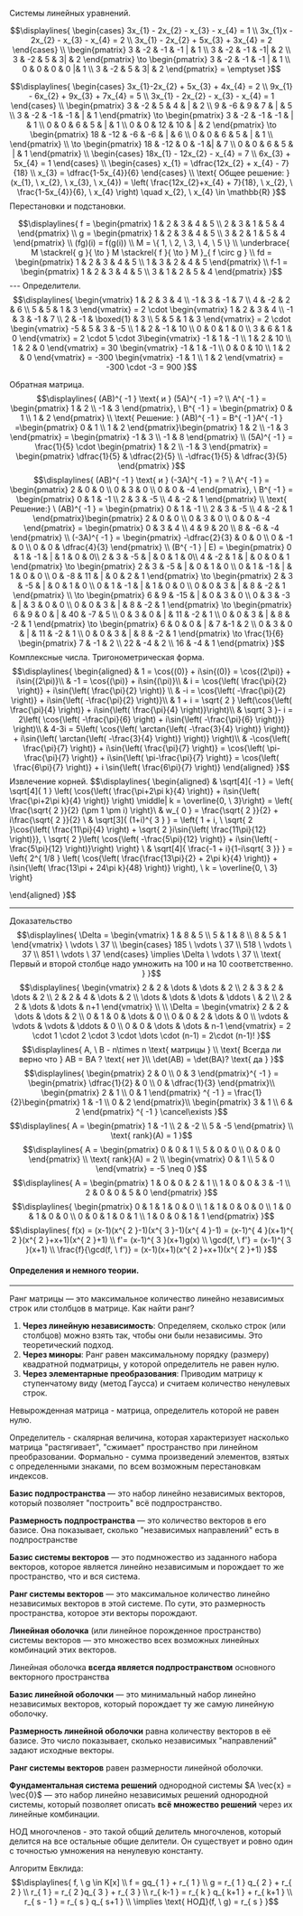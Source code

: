 Системы линейных уравнений.

$$\displaylines{
\begin{cases}
 3x_{1} - 2x_{2} - x_{3} - x_{4} = 1  \\
3x_{1}x - 2x_{2} - x_{3} - x_{4} = 2  \\
3x_{1} - 2x_{2} + 5x_{3} + 3x_{4} = 2
\end{cases} \\
\begin{pmatrix}
3  &  -2  & -1  & -1 |  & 1  \\
3 & -2 & -1 & -1| & 2 \\
3 & -2 & 5 & 3|  & 2
\end{pmatrix} \to  \begin{pmatrix}
3  &  -2  & -1  & -1 |  & 1   \\
0 & 0 & 0 & 0 |& 1 \\
3 & -2 & 5 & 3| & 2
\end{pmatrix} = \emptyset
}$$

$$\displaylines{
\begin{cases}
3x_{1}-2x_{2} + 5x_{3} + 4x_{4} = 2  \\
9x_{1} - 6x_{2} + 9x_{3} + 7x_{4} = 5 \\
3x_{1} - 2x_{2} - x_{3} - x_{4} = 1
\end{cases} \\
\begin{pmatrix}
3 & -2 & 5 & 4 & | & 2 \\
9 & -6 & 9 & 7 & |  & 5 \\
3 & -2 & -1 & -1 & | & 1
\end{pmatrix} \to \begin{pmatrix}
3 & -2 & -1 & -1 & | & 1 \\
0 & 0 & 6 & 5 & | & 1 \\
0 & 0 & 12 & 10 & | & 2 
\end{pmatrix} \to \begin{pmatrix}
18 & -12 & -6 & -6 & | & 6  \\
0 & 0 & 6 & 5 & | & 1 \\
\end{pmatrix} \\
\to  \begin{pmatrix}
18 & -12 & 0 & -1 &| &  7 \\
0 & 0 & 6 & 5 & | & 1
\end{pmatrix} \\
\begin{cases}
18x_{1} - 12x_{2} - x_{4} = 7  \\
6x_{3} + 5x_{4} = 1
\end{cases} \\
\begin{cases}
 x_{1} = \dfrac{12x_{2} + x_{4} - 7}{18} \\
x_{3} = \dfrac{1-5x_{4}}{6} 
\end{cases} \\
\text{ Общее решение: } (x_{1}, \ x_{2}, \ x_{3}, \ x_{4}) = \left( \frac{12x_{2}+x_{4} + 7}{18}, \ x_{2}, \ \frac{1-5x_{4}}{6}, \ x_{4} \right) \quad x_{2}, \ x_{4} \in \mathbb{R}
}$$
Перестановки и подстановки.

$$\displaylines{
f = \begin{pmatrix}
1 & 2 & 3 & 4 & 5 \\
2 & 3 & 1 & 5 & 4
\end{pmatrix} \\
g = \begin{pmatrix}
1 & 2 & 3 & 4 & 5 \\
3 & 2 & 1 & 5 & 4 
\end{pmatrix} \\
(fg)(i) = f(g(i)) \\
M = \{ 1, \ 2, \ 3, \ 4, \ 5 \} \\
\underbrace{ M \stackrel{ g }{ \to  } M \stackrel{ f }{ \to } M }_{ f \circ g }  \\
fd = \begin{pmatrix}
1 & 2 & 3 & 4 & 5 \\
1 & 3 & 2 & 4 & 5
\end{pmatrix} \\
f-1 = \begin{pmatrix}
1 & 2 & 3 & 4 & 5 \\
3 & 1 & 2 & 5 & 4
\end{pmatrix}
}$$---
Определители.
$$\displaylines{
\begin{vmatrix}
1 & 2 & 3 & 4 \\
-1 & 3 & -1 & 7  \\
4 & -2 & 2 & 6 \\
5 & 5 & 1 & 3
\end{vmatrix} =
2 \cdot \begin{vmatrix}
 1 & 2 & 3 & 4 \\
-1 & 3 & -1 & 7  \\
2 & -1 & \boxed{1} & 3 \\
5 & 5 & 1 & 3
\end{vmatrix} = 2 \cdot \begin{vmatrix}
-5 & 5 & 3 & -5 \\
1 & 2 & -1 & 10 \\
0 & 0 & 1 & 0 \\
3 & 6 & 1 & 0
\end{vmatrix} = 2 \cdot  5 \cdot 3\begin{vmatrix}
-1 & 1 & -1 \\
1 & 2 & 10 \\
1 & 2 & 0
\end{vmatrix} = 30 \begin{vmatrix}
-1 & 1 & -1 \\
0 & 0 & 10 \\
1 & 2 & 0
\end{vmatrix} = -300 \begin{vmatrix}
-1 & 1 \\
1 & 2
\end{vmatrix} = -300 \cdot -3 = 900
}$$

Обратная матрица.
$$\displaylines{
(AB)^{ -1 } \text{ и } (5A)^{ -1 } =? \\
A^{ -1 } = \begin{pmatrix}
1 & 2 \\
-1 & 3
\end{pmatrix}, \   B^{ -1 } = \begin{pmatrix}
0 & 1 \\
1 & 2
\end{pmatrix} \\
\text{ Решение: } (AB)^{ -1 } = B^{ -1 }A^{ -1 } =\begin{pmatrix}
0 & 1 \\
1 & 2
\end{pmatrix}\begin{pmatrix}
1 & 2 \\
-1 & 3
\end{pmatrix} = \begin{pmatrix}
-1 & 3 \\
-1 & 8
\end{pmatrix} \\
(5A)^{ -1 } = \frac{1}{5} \cdot \begin{pmatrix}
1 & 2 \\
-1 & 3
\end{pmatrix} = \begin{pmatrix}
\dfrac{1}{5} & \dfrac{2}{5} \\
-\dfrac{1}{5} & \dfrac{3}{5}
\end{pmatrix}
}$$
$$\displaylines{
(AB)^{ -1 } \text{ и } (-3A)^{ -1 } = ? \\
A^{ -1 } = \begin{pmatrix}
2  & 0 & 0 \\
0 & 3 & 0 \\
0 & 0 & -4
\end{pmatrix}, \   B^{ -1 } = \begin{pmatrix}
0 & 1 & -1 \\
2 & 3 & -5 \\
4 & -2 & 1
\end{pmatrix} \\
\text{ Решение:} \ (AB)^{ -1 } = \begin{pmatrix}
0 & 1 & -1  \\
2 & 3 & -5 \\
4 & -2 & 1
\end{pmatrix}\begin{pmatrix}
2 & 0 & 0 \\
0 & 3 & 0 \\
0 & 0 & -4
\end{pmatrix} = \begin{pmatrix}
0 & 3 & 4 \\
4 & 9 & 20 \\
8 & -6 & -4
\end{pmatrix} \\
(-3A)^{ -1 } = \begin{pmatrix}
-\dfrac{2}{3} & 0 & 0 \\
0 & -1 & 0  \\
0 & 0 & \dfrac{4}{3}
\end{pmatrix} \\
(B^{ -1 } | E) = \begin{pmatrix}
0 & 1 & -1  & |  & 1 & 0 & 0\\
2 & 3 & -5  & |  & 0 & 1 & 0\\
4 & -2 & 1 & | & 0 & 0 & 1 
\end{pmatrix} \to \begin{pmatrix}
2 & 3 & -5 & | & 0 & 1 & 0 \\
0 & 1 & -1 & | & 1 & 0 & 0 \\
0 & -8 & 11 & | & 0 & 2 & 1
\end{pmatrix} \to  \begin{pmatrix}
2 & 3 & -5 & | & 0 & 1 & 0 \\
0 & 1 & -1 & | & 1 & 0 & 0 \\
0 & 0 & 3 & | & 8 & -2 & 1
\end{pmatrix} \\
\to \begin{pmatrix}
6 & 9 & -15 & | & 0 & 3 & 0 \\
0 & 3 & -3 & | & 3 & 0 & 0 \\
0 & 0 & 3 & | & 8 & -2 & 1
\end{pmatrix} \to \begin{pmatrix}
6 & 9 & 0 & | & 40 & -7 & 5 \\
0 & 3 & 0 & | & 11 & -2 & 1 \\
0 & 0 & 3 & | & 8 & -2 & 1
\end{pmatrix} \to  \begin{pmatrix}
6 & 0 & 0 & | & 7 &-1 & 2 \\
0 & 3 & 0 & | & 11 & -2 & 1 \\
0 & 0 & 3 & | & 8 & -2 & 1 
\end{pmatrix} \to \frac{1}{6} \begin{pmatrix}
7 & -1 & 2 \\
22 & -4 & 2 \\
16 & -4 & 1
\end{pmatrix}
}$$
Комплексные числа.
Тригонометрическая форма.
$$\displaylines{
\begin{aligned}
& 1 = \cos{(0)} + i\sin{(0)} = \cos{(2\pi)} + i\sin{(2\pi)}\\
& -1 = \cos{(\pi)} + i\sin{(\pi)}\\
& i = \cos{\left( \frac{\pi}{2} \right)} + i\sin{\left( \frac{\pi}{2} \right)} \\
& -i = \cos{\left( -\frac{\pi}{2} \right)} + i\sin{\left( -\frac{\pi}{2} \right)}\\
& 1 + i = \sqrt{ 2 } \left(\cos{\left( \frac{\pi}{4} \right)} + i\sin{\left( \frac{\pi}{4} \right)}\right)\\
& \sqrt{ 3 }- i = 2\left( \cos{\left( -\frac{\pi}{6} \right) + i\sin{\left( -\frac{\pi}{6} \right)}} \right)\\
& 4-3i = 5\left( \cos{\left( \arctan{\left( -\frac{3}{4} \right)} \right)} + i\sin{\left( \arctan{\left( -\frac{3}{4} \right)} \right)} \right)\\
& -\cos{\left( \frac{\pi}{7} \right)} + i\sin{\left( \frac{\pi}{7} \right)} = \cos{\left( \pi-\frac{\pi}{7} \right)} + i\sin{\left( \pi-\frac{\pi}{7} \right)} = \cos{\left( \frac{6\pi}{7} \right)} + i \sin{\left( \frac{6\pi}{7} \right)}
\end{aligned}
}$$
Извлечение корней.
$$\displaylines{
\begin{aligned}
& \sqrt[4]{ -1 } = \left\{ \sqrt[4]{ 1 } \left( \cos{\left( \frac{\pi+2\pi k}{4} \right)} + i\sin{\left( \frac{\pi+2\pi k}{4} \right)}  \right) \middle| k = \overline{0, \  3}\right\} = \left\{  \frac{\sqrt{ 2 }}{2} (\pm 1 \pm i)  \right\}\\
& w_{ 0 } = \frac{\sqrt{ 2 }}{2} + i\frac{\sqrt{ 2 }}{2} \\
& \sqrt[3]{ (1+i)^{ 3 } } = \left\{  1 + i, \  \sqrt{ 2 }\cos{\left( \frac{11\pi}{4} \right) + \sqrt{ 2 }i\sin{\left( \frac{11\pi}{12} \right)}}, \  \sqrt{ 2 }\left( \cos{\left( -\frac{5\pi}{12} \right)}  + i\sin{\left( -\frac{5\pi}{12} \right)}\right)  \right\} \\
& \sqrt[4]{ \frac{-1 + i}{1-i\sqrt{ 3 }} } = \left\{  2^{ 1/8 } \left( \cos{\left( \frac{\frac{13\pi}{2} + 2\pi k}{4}  \right)} + i\sin{\left( \frac{13\pi + 24\pi k}{48} \right)} \right), \  k = \overline{0, \  3}  \right\}

\end{aligned}
}$$

---
Доказательство
$$\displaylines{
\Delta  = \begin{vmatrix}
1 & 8 & 5  \\
5 & 1 & 8  \\
8 & 5 & 1
\end{vmatrix}  \ \vdots \  37 \\
\begin{cases}
185  \ \vdots \   37 \\
518  \ \vdots \  37 \\
851  \ \vdots \ 37  
\end{cases} \implies  \Delta  \ \vdots \ 37 \\
\text{ Первый и второй столбце надо умножить на 100 и на 10 соответственно. }
}$$
$$\displaylines{
\begin{vmatrix}
2 & 2 & \dots  & \dots  & 2 \\
2 & 3 & 2 & \dots  & 2 \\
2 & 2 & 4 & \dots  & 2 \\
\dots  & \dots  &  \dots   & \ddots \ & 2 \\
2 & 2 & \dots  & \dots  & n+1   
\end{vmatrix} \\ \\
   \Delta = \begin{vmatrix}
   2 & 2 & \dots & \dots & 2 \\
   0 & 1 & 0 & \dots & 0 \\
   0 & 0 & 2 & \dots & 0 \\
   \vdots & \vdots & \vdots & \ddots & 0 \\
   0 & 0 & \dots & \dots & n-1
   \end{vmatrix} = 2 \cdot 1 \cdot 2 \cdot 3 \cdot \dots \cdot (n-1) = 2\cdot (n-1)!
}$$
$$\displaylines{
A, \  B - n\times n \text{ матрицы } \\
\text{ Всегда ли верно что } AB =  BA ? \text{ нет }\\ 
\det(AB) = \det(BA)? \text{ да }
}$$
$$\displaylines{
\begin{pmatrix}
2 & 0 \\
0 & 3
\end{pmatrix}^{ -1 } = \begin{pmatrix}
\dfrac{1}{2}  & 0 \\
0 & \dfrac{1}{3}
\end{pmatrix}\\
\begin{pmatrix}
2 & 1 \\
0 & 1
\end{pmatrix} ^{ -1 } = \frac{1}{2}\begin{pmatrix}
1 & -1 \\
0 & 2
\end{pmatrix}\\
\begin{pmatrix}
3 & 1 \\
6 & 2
\end{pmatrix} ^{ -1 } \cancel\exists 
}$$
$$\displaylines{
A = \begin{pmatrix}
1 & -1 \\
2 & -2 \\
5 & -5
\end{pmatrix} \\
\text{ rank}(A) = 1
}$$
$$\displaylines{
A = \begin{pmatrix}
0 & 0 & 1 \\
5 & 0 & 0 \\
0 & 0 & 0
\end{pmatrix}  \\
\text{ rank}(A) = 2 \\
\begin{vmatrix}
0 & 1 \\
5 & 0
\end{vmatrix} = -5 \neq  0
}$$
$$\displaylines{
A = \begin{pmatrix}
1 & 0 & 0  & 2 & 1 \\
1 & 0 & 0 & 3 & -1 \\
2 & 0 & 0 & 5 & 0
\end{pmatrix}
}$$
$$\displaylines{
\begin{pmatrix}
0 & 1 & 1 & 0 & 0 \\
1 & 1 & 0 & 0 & 0 \\
1 & 0 & 1 & 0 & 0 \\
0 & 0 & 1 & 0 & 1 \\
1 & 0 & 0 & 1 & 1 
\end{pmatrix}
}$$
$$\displaylines{
f(x) = (x-1)(x^{ 2 }-1)(x^{ 3 }-1)(x^{ 4 }-1)  = (x-1)^{ 4 }(x+1)^{ 2 }(x^{ 2 }+x+1)(x^{ 2 }+1) \\
f'= (x-1)^{ 3 }(x+1)g(x) \\
\gcd{f, \  f'} = (x-1)^{ 3 }(x+1) \\
\frac{f}{\gcd(f, \  f')} = (x-1)(x+1)(x^{ 2 }+x+1)(x^{ 2 }+1)
}$$

#### Определения и немного теории.
---
Ранг матрицы — это максимальное количество линейно независимых строк или столбцов в матрице.
Как найти ранг?
1. **Через линейную независимость**: Определяем, сколько строк (или столбцов) можно взять так, чтобы они были независимы. Это теоретический подход.
2. **Через миноры**: Ранг равен максимальному порядку (размеру) квадратной подматрицы, у которой определитель не равен нулю.
3. **Через элементарные преобразования**: Приводим матрицу к ступенчатому виду (метод Гаусса) и считаем количество ненулевых строк.


Невырожденная матрица - матрица, определитель которой не равен нулю.

Определитель - скалярная величина, которая характеризует насколько матрица "растягивает", "сжимает" пространство при линейном преобразовании. Формально - сумма произведений элементов, взятых с определенными знаками, по всем возможным перестановкам индексов.

**Базис подпространства** — это набор линейно независимых векторов, который позволяет "построить" всё подпространство.

**Размерность подпространства** — это количество векторов в его базисе. Она показывает, сколько "независимых направлений" есть в подпространстве

**Базис системы векторов** — это подмножество из заданного набора векторов, которое является линейно независимым и порождает то же пространство, что и вся система.

**Ранг системы векторов** — это максимальное количество линейно независимых векторов в этой системе. По сути, это размерность пространства, которое эти векторы порождают.

**Линейная оболочка** (или линейное порожденное пространство) системы векторов — это множество всех возможных линейных комбинаций этих векторов.

Линейная оболочка **всегда является подпространством** основного векторного пространства

**Базис линейной оболочки** — это минимальный набор линейно независимых векторов, который порождает ту же самую линейную оболочку.

**Размерность линейной оболочки** равна количеству векторов в её базисе. Это число показывает, сколько независимых "направлений" задают исходные векторы.

**Ранг системы векторов** равен размерности линейной оболочки.

**Фундаментальная система решений** однородной системы $A \vec{x} = \vec{0}$ — это набор линейно независимых решений однородной системы, который позволяет описать **всё множество решений** через их линейные комбинации.

НОД многочленов - это такой общий делитель многочленов, который делится на все остальные общие делители. Он существует и ровно один с точностью умножения на ненулевую константу.

Алгоритм Евклида:
$$\displaylines{
f, \  g \in  K[x] \\
f = gq_{ 1 } + r_{ 1 } \\
g = r_{ 1 } q_{ 2 } + r_{ 2 } \\
r_{ 1 } = r_{ 2 }q_{ 3 } + r_{ 3 } \\
r_{ k-1 } = r_{ k } q_{ k+1 } + r_{ k+1 } \\
r_{ s - 1 } = r_{ s } q_{ s+1 } \\
\implies  \text{ НОД}(f, \  g) = r_{ s }
}$$